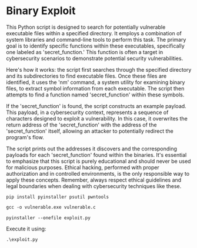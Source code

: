 # Binary Exploit

This Python script is designed to search for potentially vulnerable executable files within a specified directory. It employs a combination of system libraries and command-line tools to perform this task. The primary goal is to identify specific functions within these executables, specifically one labeled as 'secret_function.' This function is often a target in cybersecurity scenarios to demonstrate potential security vulnerabilities.

Here's how it works: the script first searches through the specified directory and its subdirectories to find executable files. Once these files are identified, it uses the 'nm' command, a system utility for examining binary files, to extract symbol information from each executable. The script then attempts to find a function named 'secret_function' within these symbols.

If the 'secret_function' is found, the script constructs an example payload. This payload, in a cybersecurity context, represents a sequence of characters designed to exploit a vulnerability. In this case, it overwrites the return address of the 'secret_function' with the address of the 'secret_function' itself, allowing an attacker to potentially redirect the program's flow.

The script prints out the addresses it discovers and the corresponding payloads for each 'secret_function' found within the binaries. It's essential to emphasize that this script is purely educational and should never be used for malicious purposes. Ethical hacking, performed with proper authorization and in controlled environments, is the only responsible way to apply these concepts. Remember, always respect ethical guidelines and legal boundaries when dealing with cybersecurity techniques like these.

```pip
pip install pyinstaller psutil pwntools
```

```gcc
gcc -o vulnerable.exe vulnerable.c
```

```pip
pyinstaller --onefile exploit.py
```

Execute it using:

```pip
.\exploit.py
```
